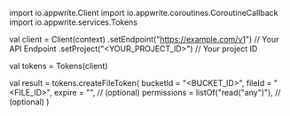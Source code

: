 import io.appwrite.Client
import io.appwrite.coroutines.CoroutineCallback
import io.appwrite.services.Tokens

val client = Client(context)
    .setEndpoint("https://example.com/v1") // Your API Endpoint
    .setProject("<YOUR_PROJECT_ID>") // Your project ID

val tokens = Tokens(client)

val result = tokens.createFileToken(
    bucketId = "<BUCKET_ID>", 
    fileId = "<FILE_ID>", 
    expire = "", // (optional)
    permissions = listOf("read("any")"), // (optional)
)